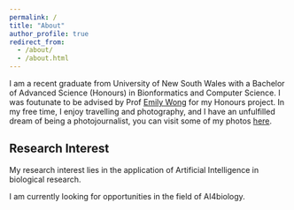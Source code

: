 ```yaml
---
permalink: /
title: "About"
author_profile: true
redirect_from: 
  - /about/
  - /about.html
---
```


I am a recent graduate from University of New South Wales with a Bachelor of Advanced Science (Honours) in Bionformatics and Computer Science. I was foutunate to be advised by Prof [Emily Wong](https://www.victorchang.edu.au/about-us/our-scientists/aprof-emily-wong) for my Honours project. In my free time, I enjoy travelling and photography, and I have an unfulfilled dream of being a photojournalist, you can visit some of my photos [here](https://zelunli.github.io/photography/).

Research Interest
-----
My research interest lies in the application of Artificial Intelligence in biological research.

I am currently looking for opportunities in the field of AI4biology.

